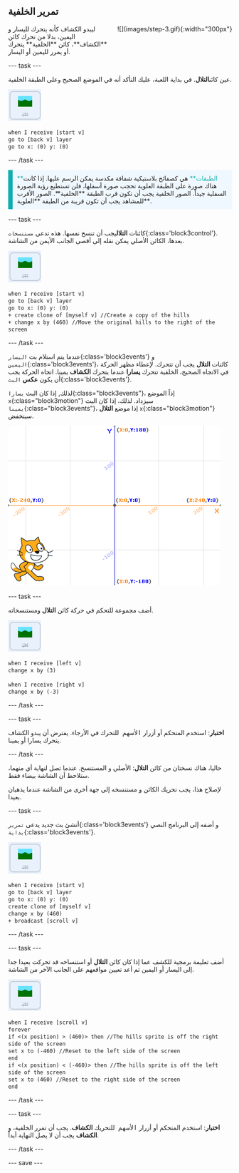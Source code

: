 ## تمرير الخلفية

<div style="display: flex; flex-wrap: wrap">
<div style="flex-basis: 200px; flex-grow: 1; margin-right: 15px;">
ليبدو الكشاف كأنه يتحرك لليسار و اليمين، بدلا من تحرك كائن **الكشاف**، كائن **الخلفية** يتحرك أو يمرر لليمين أو اليسار.
</div>
<div>
![](images/step-3.gif){:width="300px"}
</div>
</div>

--- task ---

عين كائن**التلال**. في بداية اللعبة، عليك التأكد أنه في الموضع الصحيح وعلى الطبقة الخلفية.

![كائن التلال.](images/hills-sprite.png)

```blocks3
when I receive [start v]
go to [back v] layer
go to x: (0) y: (0)
```

--- /task ---

<p style="border-left: solid; border-width:10px; border-color: #0faeb0; background-color: aliceblue; padding: 10px;">
<span style="color: #0faeb0">**الطبقات**</span> هي كصفائح بلاستيكية شفافة مكدسة يمكن الرسم عليها. إذا كانت هناك صورة على الطبقة العلوية تحجب صورة أسفلها، فلن تستطيع رؤية الصورة السفلية جيداً. الصور الخلفية يجب أن تكون قرب الطبقة **الخلفية**. الصور الأقرب للمشاهد يجب أن تكون قريبة من الطبقة **العلوية**.
</p>

--- task ---

كائنات **التلال**يجب أن تنسخ نفسها. هذه تدعى `مستنسخات`{:class='block3control'}. بعدها، الكائن الأصلي يمكن نقله إلى أقصى الجانب الأيمن من الشاشة.

![كائن التلال.](images/hills-sprite.png)

```blocks3
when I receive [start v]
go to [back v] layer
go to x: (0) y: (0)
+ create clone of [myself v] //Create a copy of the hills
+ change x by (460) //Move the original hills to the right of the screen
```

--- /task ---

عندما يتم استلام بث `اليسار`{:class='block3events'} و `اليمين`{:class='block3events'}، كائنات **التلال** يجب أن تتحرك. لإعطاء مظهر الحركة في الاتجاه الصحيح، الخلفية تتحرك **يسارا** عندما يتحرك **الكشاف** يمينا. اتجاه الحركة يجب أن يكون **عكس** `البث`{:class='block3events'}.

لذلك, إذا كان البث `يسارا`{:class="block3events"}، إذاً الموضع `x`{:class="block3motion"} سيزداد. لذلك، إذا كان البث `يمينا`{:class="block3events"}، إذا موضع **التلال** `x`{:class="block3motion"} سينخفض.

![منصة سكراتش تظهر بكائن في الزاوية أسفل يدك اليمنى و نظام إحداثيات x y يظهر كخلفية.](images/scratch-grid.png)

--- task ---

أضف مجموعة للتحكم في حركة كائن **التلال** ومستنسخاته.

![كائن التلال.](images/hills-sprite.png)

```blocks3
when I receive [left v]
change x by (3)

when I receive [right v]
change x by (-3)
```

--- /task ---

--- task ---

**اختبار**: استخدم المتحكم أو أزرار <kbd>الأسهم </kbd> للتحرك في الأرجاء. يفترض أن يبدو الكشاف يتحرك يسارا أو يمينا.

--- /task ---

حاليا، هناك نسختان من كائن **التلال**: الأصلي و المستنسخ. عندما تصل لنهاية أي منهما، ستلاحظ أن الشاشة بيضاء فقط.

لإصلاح هذا، يجب تحريك الكائن و مستنسخه إلى جهة أخرى من الشاشة عندما يذهبان بعيدا.

--- task ---

أنشئ بث جديد يدعى `تمرير`{:class='block3events'} و أضفه إلى البرنامج النصي `بداية`{:class='block3events'}.

![كائن التلال.](images/hills-sprite.png)

```blocks3
when I receive [start v]
go to [back v] layer
go to x: (0) y: (0)
create clone of [myself v]
change x by (460) 
+ broadcast [scroll v]
```

--- /task ---

--- task ---

أضف تعليمة برمجية للكشف عما إذا كان كائن **التلال** أو استنساخه قد تحركت بعيدا جدا إلى اليسار أو اليمين ثم أعد تعيين مواقعهم على الجانب الآخر من الشاشة.

![كائن التلال.](images/hills-sprite.png)

```blocks3
when I receive [scroll v]
forever
if <(x position) > (460)> then //The hills sprite is off the right side of the screen
set x to (-460) //Reset to the left side of the screen
end
if <(x position) < (-460)> then //The hills sprite is off the left side of the screen
set x to (460) //Reset to the right side of the screen
end
```

--- /task ---

--- task ---

**اختبار**: استخدم المتحكم أو أزرار <kbd>الأسهم </kbd> للتحريك **الكشاف**. يجب أن تمرر الخلفية، و **الكشاف** يجب أن لا يصل النهاية أبداً.

--- /task ---

--- save ---
